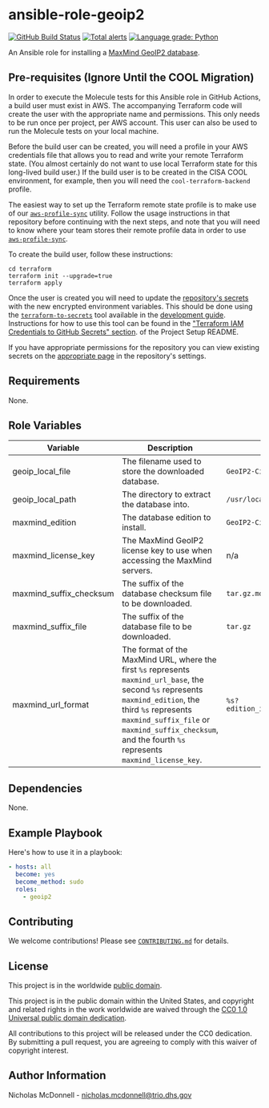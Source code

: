 # ansible-role-geoip2 #

[![GitHub Build Status](https://github.com/cisagov/ansible-role-geoip2/workflows/build/badge.svg)](https://github.com/cisagov/ansible-role-geoip2/actions)
[![Total alerts](https://img.shields.io/lgtm/alerts/g/cisagov/ansible-role-geoip2.svg?logo=lgtm&logoWidth=18)](https://lgtm.com/projects/g/cisagov/ansible-role-geoip2/alerts/)
[![Language grade: Python](https://img.shields.io/lgtm/grade/python/g/cisagov/ansible-role-geoip2.svg?logo=lgtm&logoWidth=18)](https://lgtm.com/projects/g/cisagov/ansible-role-geoip2/context:python)

An Ansible role for installing a
[MaxMind GeoIP2 database](https://www.maxmind.com/en/geoip2-databases).

## Pre-requisites (Ignore Until the COOL Migration) ##

In order to execute the Molecule tests for this Ansible role in GitHub
Actions, a build user must exist in AWS. The accompanying Terraform
code will create the user with the appropriate name and
permissions. This only needs to be run once per project, per AWS
account. This user can also be used to run the Molecule tests on your
local machine.

Before the build user can be created, you will need a profile in your
AWS credentials file that allows you to read and write your remote
Terraform state.  (You almost certainly do not want to use local
Terraform state for this long-lived build user.)  If the build user is
to be created in the CISA COOL environment, for example, then you will
need the `cool-terraform-backend` profile.

The easiest way to set up the Terraform remote state profile is to
make use of our
[`aws-profile-sync`](https://github.com/cisagov/aws-profile-sync)
utility. Follow the usage instructions in that repository before
continuing with the next steps, and note that you will need to know
where your team stores their remote profile data in order to use
[`aws-profile-sync`](https://github.com/cisagov/aws-profile-sync).

To create the build user, follow these instructions:

```console
cd terraform
terraform init --upgrade=true
terraform apply
```

Once the user is created you will need to update the [repository's
secrets](https://help.github.com/en/actions/configuring-and-managing-workflows/creating-and-storing-encrypted-secrets)
with the new encrypted environment variables. This should be done
using the
[`terraform-to-secrets`](https://github.com/cisagov/development-guide/tree/develop/project_setup#terraform-iam-credentials-to-github-secrets-)
tool available in the [development
guide](https://github.com/cisagov/development-guide). Instructions for
how to use this tool can be found in the ["Terraform IAM Credentials
to GitHub Secrets"
section](https://github.com/cisagov/development-guide/tree/develop/project_setup#terraform-iam-credentials-to-github-secrets-).
of the Project Setup README.

If you have appropriate permissions for the repository you can view
existing secrets on the [appropriate
page](https://github.com/cisagov/ansible-role-geoip2/settings/secrets)
in the repository's settings.

## Requirements ##

None.

## Role Variables ##

| Variable | Description | Default | Required |
|----------|-------------|---------|----------|
| geoip_local_file | The filename used to store the downloaded database. | `GeoIP2-City.tar.gz` | No |
| geoip_local_path | The directory to extract the database into. | `/usr/local/share/GeoIP/` | No |
| maxmind_edition | The database edition to install. | `GeoIP2-City` | No |
| maxmind_license_key | The MaxMind GeoIP2 license key to use when accessing the MaxMind servers. | n/a | Yes |
| maxmind_suffix_checksum | The suffix of the database checksum file to be downloaded. | `tar.gz.md5` | No |
| maxmind_suffix_file | The suffix of the database file to be downloaded. | `tar.gz` | No |
| maxmind_url_format | The format of the MaxMind URL, where the first `%s` represents `maxmind_url_base`, the second `%s` represents `maxmind_edition`, the third `%s` represents `maxmind_suffix_file` or `maxmind_suffix_checksum`, and the fourth `%s` represents `maxmind_license_key`. | `%s?edition_id=%s&suffix=%s&license_key=%s` | No |

## Dependencies ##

None.

## Example Playbook ##

Here's how to use it in a playbook:

```yaml
- hosts: all
  become: yes
  become_method: sudo
  roles:
    - geoip2
```

## Contributing ##

We welcome contributions!  Please see [`CONTRIBUTING.md`](CONTRIBUTING.md) for
details.

## License ##

This project is in the worldwide [public domain](LICENSE).

This project is in the public domain within the United States, and
copyright and related rights in the work worldwide are waived through
the [CC0 1.0 Universal public domain
dedication](https://creativecommons.org/publicdomain/zero/1.0/).

All contributions to this project will be released under the CC0
dedication. By submitting a pull request, you are agreeing to comply
with this waiver of copyright interest.

## Author Information ##

Nicholas McDonnell - <nicholas.mcdonnell@trio.dhs.gov>
